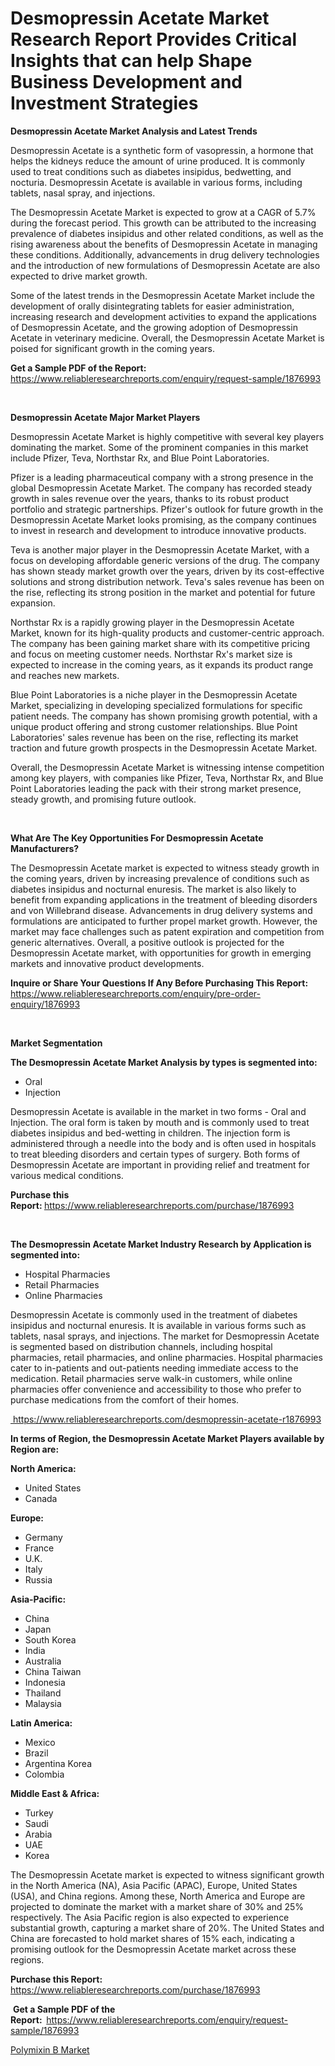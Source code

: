 <p><h1>Desmopressin Acetate Market Research Report Provides Critical Insights that can help Shape Business Development and Investment Strategies</h1></p><p><strong>Desmopressin Acetate Market Analysis and Latest Trends</strong></p>
<p><p>Desmopressin Acetate is a synthetic form of vasopressin, a hormone that helps the kidneys reduce the amount of urine produced. It is commonly used to treat conditions such as diabetes insipidus, bedwetting, and nocturia. Desmopressin Acetate is available in various forms, including tablets, nasal spray, and injections.</p><p>The Desmopressin Acetate Market is expected to grow at a CAGR of 5.7% during the forecast period. This growth can be attributed to the increasing prevalence of diabetes insipidus and other related conditions, as well as the rising awareness about the benefits of Desmopressin Acetate in managing these conditions. Additionally, advancements in drug delivery technologies and the introduction of new formulations of Desmopressin Acetate are also expected to drive market growth.</p><p>Some of the latest trends in the Desmopressin Acetate Market include the development of orally disintegrating tablets for easier administration, increasing research and development activities to expand the applications of Desmopressin Acetate, and the growing adoption of Desmopressin Acetate in veterinary medicine. Overall, the Desmopressin Acetate Market is poised for significant growth in the coming years.</p></p>
<p><strong>Get a Sample PDF of the Report:&nbsp;</strong> <a href="https://www.reliableresearchreports.com/enquiry/request-sample/1876993">https://www.reliableresearchreports.com/enquiry/request-sample/1876993</a></p>
<p>&nbsp;</p>
<p><strong>Desmopressin Acetate Major Market Players</strong></p>
<p><p>Desmopressin Acetate Market is highly competitive with several key players dominating the market. Some of the prominent companies in this market include Pfizer, Teva, Northstar Rx, and Blue Point Laboratories.</p><p>Pfizer is a leading pharmaceutical company with a strong presence in the global Desmopressin Acetate Market. The company has recorded steady growth in sales revenue over the years, thanks to its robust product portfolio and strategic partnerships. Pfizer's outlook for future growth in the Desmopressin Acetate Market looks promising, as the company continues to invest in research and development to introduce innovative products.</p><p>Teva is another major player in the Desmopressin Acetate Market, with a focus on developing affordable generic versions of the drug. The company has shown steady market growth over the years, driven by its cost-effective solutions and strong distribution network. Teva's sales revenue has been on the rise, reflecting its strong position in the market and potential for future expansion.</p><p>Northstar Rx is a rapidly growing player in the Desmopressin Acetate Market, known for its high-quality products and customer-centric approach. The company has been gaining market share with its competitive pricing and focus on meeting customer needs. Northstar Rx's market size is expected to increase in the coming years, as it expands its product range and reaches new markets.</p><p>Blue Point Laboratories is a niche player in the Desmopressin Acetate Market, specializing in developing specialized formulations for specific patient needs. The company has shown promising growth potential, with a unique product offering and strong customer relationships. Blue Point Laboratories' sales revenue has been on the rise, reflecting its market traction and future growth prospects in the Desmopressin Acetate Market.</p><p>Overall, the Desmopressin Acetate Market is witnessing intense competition among key players, with companies like Pfizer, Teva, Northstar Rx, and Blue Point Laboratories leading the pack with their strong market presence, steady growth, and promising future outlook.</p></p>
<p>&nbsp;</p>
<p><strong>What Are The Key Opportunities For Desmopressin Acetate Manufacturers?</strong></p>
<p><p>The Desmopressin Acetate market is expected to witness steady growth in the coming years, driven by increasing prevalence of conditions such as diabetes insipidus and nocturnal enuresis. The market is also likely to benefit from expanding applications in the treatment of bleeding disorders and von Willebrand disease. Advancements in drug delivery systems and formulations are anticipated to further propel market growth. However, the market may face challenges such as patent expiration and competition from generic alternatives. Overall, a positive outlook is projected for the Desmopressin Acetate market, with opportunities for growth in emerging markets and innovative product developments.</p></p>
<p><strong>Inquire or Share Your Questions If Any Before Purchasing This Report:</strong> <a href="https://www.reliableresearchreports.com/enquiry/pre-order-enquiry/1876993">https://www.reliableresearchreports.com/enquiry/pre-order-enquiry/1876993</a></p>
<p>&nbsp;</p>
<p><strong>Market Segmentation</strong></p>
<p><strong>The Desmopressin Acetate Market Analysis by types is segmented into:</strong></p>
<p><ul><li>Oral</li><li>Injection</li></ul></p>
<p><p>Desmopressin Acetate is available in the market in two forms - Oral and Injection. The oral form is taken by mouth and is commonly used to treat diabetes insipidus and bed-wetting in children. The injection form is administered through a needle into the body and is often used in hospitals to treat bleeding disorders and certain types of surgery. Both forms of Desmopressin Acetate are important in providing relief and treatment for various medical conditions.</p></p>
<p><strong>Purchase this Report:&nbsp;</strong><a href="https://www.reliableresearchreports.com/purchase/1876993">https://www.reliableresearchreports.com/purchase/1876993</a></p>
<p>&nbsp;</p>
<p><strong>The Desmopressin Acetate Market Industry Research by Application is segmented into:</strong></p>
<p><ul><li>Hospital Pharmacies</li><li>Retail Pharmacies</li><li>Online Pharmacies</li></ul></p>
<p><p>Desmopressin Acetate is commonly used in the treatment of diabetes insipidus and nocturnal enuresis. It is available in various forms such as tablets, nasal sprays, and injections. The market for Desmopressin Acetate is segmented based on distribution channels, including hospital pharmacies, retail pharmacies, and online pharmacies. Hospital pharmacies cater to in-patients and out-patients needing immediate access to the medication. Retail pharmacies serve walk-in customers, while online pharmacies offer convenience and accessibility to those who prefer to purchase medications from the comfort of their homes.</p></p>
<p><a href="https://www.reliableresearchreports.com/desmopressin-acetate-r1876993">&nbsp;https://www.reliableresearchreports.com/desmopressin-acetate-r1876993</a></p>
<p><strong>In terms of Region, the Desmopressin Acetate Market Players available by Region are:</strong></p>
<p>
    <p> <strong> North America: </strong>
        <ul>
            <li>United States</li>
            <li>Canada</li>
        </ul>
        </p> 
    <p> <strong> Europe: </strong>
        <ul>
            <li>Germany</li>
            <li>France</li>
            <li>U.K.</li>
            <li>Italy</li>
            <li>Russia</li>
        </ul>
        </p> 
    <p> <strong> Asia-Pacific: </strong>
        <ul>
            <li>China</li>
            <li>Japan</li>
            <li>South Korea</li>
            <li>India</li>
            <li>Australia</li>
            <li>China Taiwan</li>
            <li>Indonesia</li>
            <li>Thailand</li>
            <li>Malaysia</li>
        </ul>
        </p> 
    <p> <strong> Latin America: </strong>
        <ul>
            <li>Mexico</li>
            <li>Brazil</li>
            <li>Argentina Korea</li>
            <li>Colombia</li>
        </ul>
        </p> 
    <p> <strong> Middle East & Africa: </strong>
        <ul>
            <li>Turkey</li>
            <li>Saudi</li>
            <li>Arabia</li>
            <li>UAE</li>
            <li>Korea</li>
        </ul>
    </p>
    </p>
<p><p>The Desmopressin Acetate market is expected to witness significant growth in the North America (NA), Asia Pacific (APAC), Europe, United States (USA), and China regions. Among these, North America and Europe are projected to dominate the market with a market share of 30% and 25% respectively. The Asia Pacific region is also expected to experience substantial growth, capturing a market share of 20%. The United States and China are forecasted to hold market shares of 15% each, indicating a promising outlook for the Desmopressin Acetate market across these regions.</p></p>
<p><strong>Purchase this Report: </strong><a href="https://www.reliableresearchreports.com/purchase/1876993">https://www.reliableresearchreports.com/purchase/1876993</a></p>
<p>&nbsp;<strong>Get a Sample PDF of the Report:&nbsp;&nbsp;</strong><a href="https://www.reliableresearchreports.com/enquiry/request-sample/1876993">https://www.reliableresearchreports.com/enquiry/request-sample/1876993</a></p>
<p><strong></strong></p>
<p><p><a href="https://github.com/keithsutherland8067/Market-Research-Report-List-1/blob/main/polymixin-b-market.md">Polymixin B Market</a></p></p>